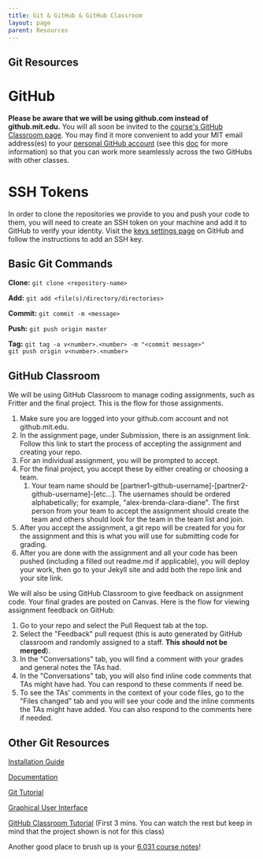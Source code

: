 ```yaml
---
title: Git & GitHub & GitHub Classroom
layout: page
parent: Resources
---
```


## Git Resources

# GitHub

**Please be aware that we will be using github.com instead of github.mit.edu.** You will all soon be invited to the [course's GitHub Classroom page](https://github.com/61040-fa22). <!-- Please check your account and let us know if you haven't been added! --> You may find it more convenient to add your MIT email address(es) to your [personal GitHub account](https://github.com/settings/emails) (see this [doc](https://docs.github.com/en/github/setting-up-and-managing-your-github-user-account/setting-your-commit-email-address#setting-your-commit-email-address-on-github) for more information) so that you can work more seamlessly across the two GitHubs with other classes.


# SSH Tokens

In order to clone the repositories we provide to you and push your code to them, you will need to create an SSH token on your machine and add it to GitHub to verify your identity. Visit the [keys settings page](https://github.mit.edu/settings/keys) on GitHub and follow the instructions to add an SSH key.


## Basic Git Commands

**Clone:** `git clone <repository-name>`

**Add:** `git add <file(s)/directory/directories>`

**Commit:** `git commit -m <message>`

**Push:** `git push origin master`

**Tag:** `git tag -a v<number>.<number> -m "<commit message>"`<br>`git push origin v<number>.<number>`


## GitHub Classroom

We will be using GitHub Classroom to manage coding assignments, such as Fritter and the final project. This is the flow for those assignments.

1. Make sure you are logged into your github.com account and not github.mit.edu.
2. In the assignment page, under Submission, there is an assignment link. Follow this link to start the process of accepting the assignment and creating your repo.
3. For an individual assignment, you will be prompted to accept.
4. For the final project, you accept these by either creating or choosing a team.
    1. Your team name should be [partner1-github-username]-[partner2-github-username]-[etc...]. The usernames should be ordered alphabetically; for example, "alex-brenda-clara-diane". The first person from your team to accept the assignment should create the team and others should look for the team in the team list and join.
5. After you accept the assignment, a git repo will be created for you for the assignment and this is what you will use for submitting code for grading.
6. After you are done with the assignment and all your code has been pushed (including a filled out readme.md if applicable), you will deploy your work, then go to your Jekyll site and add both the repo link and your site link.

We will also be using GitHub Classroom to give feedback on assignment code. Your final grades are posted on Canvas. Here is the flow for viewing assignment feedback on GitHub:



1. Go to your repo and select the Pull Request tab at the top.
2. Select the "Feedback" pull request (this is auto generated by GitHub classroom and randomly assigned to a staff. **This should not be merged**).
3. In the "Conversations" tab, you will find a comment with your grades and general notes the TAs had.
4. In the "Conversations" tab, you will also find inline code comments that TAs might have had. You can respond to these comments if need be.
5. To see the TAs' comments in the context of your code files, go to the "Files changed" tab and you will see your code and the inline comments the TAs might have added. You can also respond to the comments here if needed.


## Other Git Resources

[Installation Guide](https://git-scm.com/book/en/v2/Getting-Started-Installing-Git)

[Documentation](https://git-scm.com/docs/git)

[Git Tutorial](https://www.atlassian.com/git/tutorials/what-is-git)

[Graphical User Interface](https://desktop.github.com/)

[GitHub Classroom Tutorial](https://www.youtube.com/watch?v=8gbKzNlWNAk) (First 3 mins. You can watch the rest but keep in mind that the project shown is not for this class)

Another good place to brush up is your [6.031 course notes](https://web.mit.edu/6.031/www/sp22/classes/05-version-control/)!
